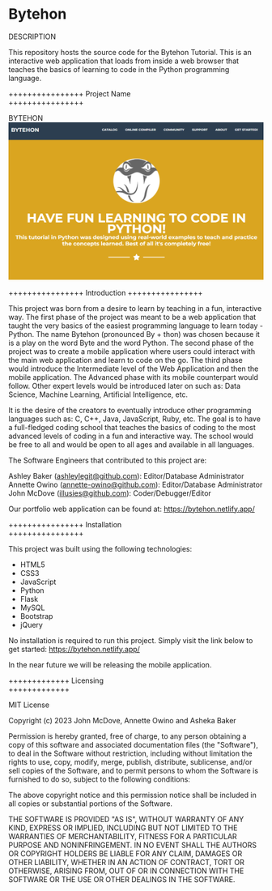 # Bytehon

DESCRIPTION

This repository hosts the source code for the Bytehon Tutorial. This is an interactive web application that loads from inside a web browser that teaches the basics of learning to code in the Python programming language.

++++++++++++++++
  Project Name  
++++++++++++++++

BYTEHON
<img src="/assets/img/bytehon-landingpage-snippet.png">

++++++++++++++++
  Introduction
++++++++++++++++

This project was born from a desire to learn by teaching in a fun, interactive way. The first phase of the project was meant to be a web application that taught the very basics of the easiest programming language to learn today - Python. The name Bytehon (pronounced By + thon) was chosen because it is a play on the word Byte and the word Python. The second phase of the project was to create a mobile application where users could interact with the main web application and learn to code on the go. The third phase would introduce the Intermediate level of the Web Application and then the mobile application. The Advanced phase with its mobile counterpart would follow. Other expert levels would be introduced later on such as: Data Science, Machine Learning, Artificial Intelligence, etc.

It is the desire of the creators to eventually introduce other programming languages such as: C, C++, Java, JavaScript, Ruby, etc. The goal is to have a full-fledged coding school that teaches the basics of coding to the most advanced levels of coding in a fun and interactive way. The school would be free to all and would be open to all ages and available in all languages.

The Software Engineers that contributed to this project are:

Ashley Baker (ashleylegit@github.com): Editor/Database Administrator
Annette Owino (annette-owino@github.com): Editor/Database Administrator
John McDove (illusies@github.com): Coder/Debugger/Editor

Our portfolio web application can be found at: https://bytehon.netlify.app/

++++++++++++++++
  Installation  
++++++++++++++++

This project was built using the following technologies:
- HTML5
- CSS3
- JavaScript
- Python
- Flask
- MySQL
- Bootstrap
- jQuery

No installation is required to run this project. Simply visit the link below to get started: https://bytehon.netlify.app/

In the near future we will be releasing the mobile application.


+++++++++++++
  Licensing  
+++++++++++++

MIT License

Copyright (c) 2023 John McDove, Annette Owino and Asheka Baker

Permission is hereby granted, free of charge, to any person obtaining a copy
of this software and associated documentation files (the "Software"), to deal
in the Software without restriction, including without limitation the rights
to use, copy, modify, merge, publish, distribute, sublicense, and/or sell
copies of the Software, and to permit persons to whom the Software is
furnished to do so, subject to the following conditions:

The above copyright notice and this permission notice shall be included in all
copies or substantial portions of the Software.

THE SOFTWARE IS PROVIDED "AS IS", WITHOUT WARRANTY OF ANY KIND, EXPRESS OR
IMPLIED, INCLUDING BUT NOT LIMITED TO THE WARRANTIES OF MERCHANTABILITY,
FITNESS FOR A PARTICULAR PURPOSE AND NONINFRINGEMENT. IN NO EVENT SHALL THE
AUTHORS OR COPYRIGHT HOLDERS BE LIABLE FOR ANY CLAIM, DAMAGES OR OTHER
LIABILITY, WHETHER IN AN ACTION OF CONTRACT, TORT OR OTHERWISE, ARISING FROM,
OUT OF OR IN CONNECTION WITH THE SOFTWARE OR THE USE OR OTHER DEALINGS IN THE
SOFTWARE.